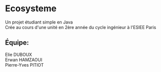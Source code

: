 # Ecosysteme
Un projet étudiant simple en Java   
Crée au cours d'une unité en 2ère année du cycle ingénieur à l'ESIEE Paris

## Équipe:
Elie DUBOUX    
Erwan HAMZAOUI   
Pierre-Yves PITIOT
